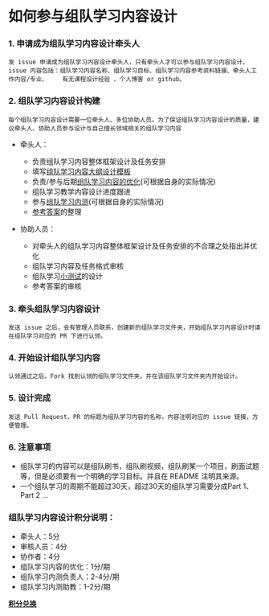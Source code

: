 # 如何参与组队学习内容设计
### 1. 申请成为组队学习内容设计牵头人

    发 issue 申请成为组队学习内容设计牵头人，只有牵头人才可以参与组队学习内容设计，issue 内容包括：组队学习内容名称、组队学习目标、组队学习内容参考资料链接、牵头人工作内容/专业、    有无课程设计经验 、个人博客 or github。

### 2. 组队学习内容设计构建

    每个组队学习内容设计需要一位牵头人、多位协助人员。为了保证组队学习内容设计的质量，建议牵头人、协助人员参与设计与自己擅长领域相关的组队学习内容
    
* 牵头人：

    * 负责组队学习内容整体框架设计及任务安排
    * 填写[组队学习内容大纲设计模板](../组队学习内容设计模板/组队学习内容大纲设计模板.md)
    * 负责/参与后期[组队学习内容的优化](组队学习内容的优化.md)(可根据自身的实际情况)
    * 组队学习教学内容设计进度跟进
    * 参与[组队学习内测](组队学习内测流程.md)(可根据自身的实际情况)
    * [参考答案](../组队学习内容设计模板/参考答案、)的整理 
    
    
* 协助人员：

    * 对牵头人的组队学习内容整体框架设计及任务安排的不合理之处指出并优化
    * 组队学习内容及任务格式审核
    * 组队学习[小测试](../组队学习内容设计模板/组队学习小测试模版.md)的设计
    * 参考答案的审核
    

### 3. 牵头组队学习内容设计

    发送 issue 之后，会有管理人员联系，创建新的组队学习文件夹，开始组队学习内容设计时请在组队学习对应的 PR 下进行认领。


### 4. 开始设计组队学习内容

    认领通过之后，Fork 找到认领的组队学习文件夹，并在该组队学习文件夹内开始设计。

### 5. 设计完成
    
    发送 Pull Request，PR 的标题为组队学习内容的名称，内容注明对应的 issue 链接，方便管理。

### 6. 注意事项

   * 组队学习的内容可以是组队刷书，组队刷视频，组队刷某一个项目，刷面试题等，但是必须要有一个明确的学习目标。并且在 README 注明其来源。
   * 一个组队学习的周期不能超过30天，超过30天的组队学习需要分成Part 1、Part 2 ... 



### 组队学习内容设计积分说明：
* 牵头人：5分   
* 审核人员：4分
* 协作者：4分
* 组队学习内容的优化：1分/期
* 组队学习内测负责人：2-4分/期
* 组队学习内测助教：1-2分/期

**[积分兑换](../积分兑换.md)**
